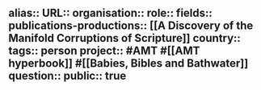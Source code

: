 alias::
URL::
organisation::
role::
fields::
publications-productions:: [[A Discovery of the Manifold Corruptions of Scripture]]
country:: 
tags:: person
project:: #AMT #[[AMT hyperbook]] #[[Babies, Bibles and Bathwater]] 
question::
public:: true
-